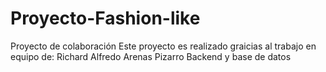 # Proyecto-Fashion-like
Proyecto de colaboración 
Este proyecto es realizado graicias al trabajo en equipo de:
Richard Alfredo Arenas Pizarro  Backend y base de datos
